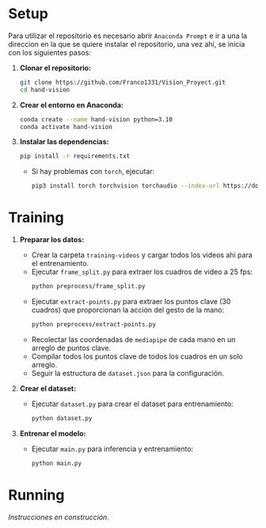 
# Setup

Para utilizar el repositorio es necesario abrir `Anaconda Prompt` e ir a una la direccion en la que se quiere instalar el repositorio, una vez ahí, se inicia con los siguientes pasos:

1. **Clonar el repositorio:**
   ```bash
   git clone https://github.com/Franco1331/Vision_Proyect.git
   cd hand-vision
   ```

2. **Crear el entorno en Anaconda:**
   ```bash
   conda create --name hand-vision python=3.10
   conda activate hand-vision
   ```

3. **Instalar las dependencias:**
   ```bash
   pip install -r requirements.txt
   ```

   - Si hay problemas con `torch`, ejecutar:
     ```bash
     pip3 install torch torchvision torchaudio --index-url https://download.pytorch.org/whl/cu124
     ```

# Training

1. **Preparar los datos:**
   - Crear la carpeta `training-videos` y cargar todos los videos ahí para el entrenamiento.
   - Ejecutar `frame_split.py` para extraer los cuadros de video a 25 fps:
     ```bash
     python preprocess/frame_split.py
     ```
   - Ejecutar `extract-points.py` para extraer los puntos clave (30 cuadros) que proporcionan la acción del gesto de la mano:
     ```bash
     python preprocess/extract-points.py
     ```
   - Recolectar las coordenadas de `mediapipe` de cada mano en un arreglo de puntos clave.
   - Compilar todos los puntos clave de todos los cuadros en un solo arreglo.
   - Seguir la estructura de `dataset.json` para la configuración.

3. **Crear el dataset:**
   - Ejecutar `dataset.py` para crear el dataset para entrenamiento:
     ```bash
     python dataset.py
     ```

3. **Entrenar el modelo:**
   - Ejecutar `main.py` para inferencia y entrenamiento:
     ```bash
     python main.py
     ```

# Running

_Instrucciones en construcción._
